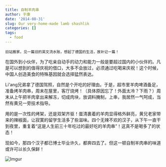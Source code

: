 ```yaml
---
title: 自制羊肉串
author: 于康
date: '2014-08-31'
slug: Our very-home-made lamb shashlik
categories: []
tags:
  - food
---
```


`旧站搬家，见一篇旧的英文流水账，想起了德国的生活，故补记一篇！`

在国外到小伙伴，为了吃亲自动手的动力和能力一般是要超过国内的小伙伴的。凡是可以想到的值得庆祝的借口，大多不会放过，必须通过吃喝来庆祝！这个时候，中国人创造美食的特殊基因就会选择猛然表达。

Li'ang兄弟拿了德国驾照，自然是个开吃的好理由。于是，超市里羊肉啤酒备足，准备烤羊肉串，周末在屋里，客厅烧烤！（具体原因忘了！外面太冷？下雨？）周末从上午把羊肉拿出来解冻，切成肉块，放调料腌制，上串，我居然一气呵成，当然有黄兄一旁技术指导。

用的是一次性的烤架，还是双架齐驱！蛋清裹着的羊肉显得格外鲜亮，黄兄老家带来的辣椒面，让寂寞的留学生活多了些滋味。四个无辣不欢的汉子，从下午一直干到夜里，重复着“这是人生前三十年吃过的最好吃的羊肉串”！这真不是喝多了的状态！

现如今，那四个汉子都已博士毕业许久，都奔四去了。但这一顿自制羊肉串的味道或许可以长久保鲜！

![Imgur](http://i.imgur.com/RhuBls9.jpg)